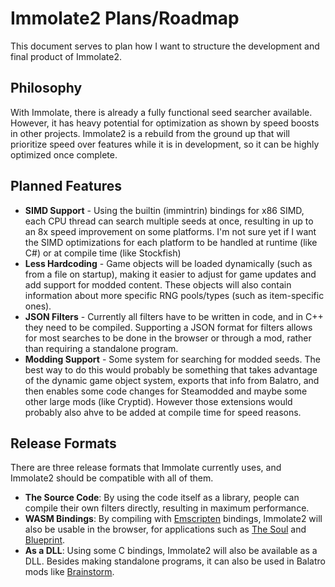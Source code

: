 # Immolate2 Plans/Roadmap
This document serves to plan how I want to structure the development and final product of Immolate2.

## Philosophy
With Immolate, there is already a fully functional seed searcher available. However, it has heavy potential for optimization as shown by speed boosts in other projects. Immolate2 is a rebuild from the ground up that will prioritize speed over features while it is in development, so it can be highly optimized once complete.

## Planned Features
- **SIMD Support** - Using the builtin (immintrin) bindings for x86 SIMD, each CPU thread can search multiple seeds at once, resulting in up to an 8x speed improvement on some platforms. I'm not sure yet if I want the SIMD optimizations for each platform to be handled at runtime (like C#) or at compile time (like Stockfish)
- **Less Hardcoding** - Game objects will be loaded dynamically (such as from a file on startup), making it easier to adjust for game updates and add support for modded content. These objects will also contain information about more specific RNG pools/types (such as item-specific ones).
- **JSON Filters** - Currently all filters have to be written in code, and in C++ they need to be compiled. Supporting a JSON format for filters allows for most searches to be done in the browser or through a mod, rather than requiring a standalone program.
- **Modding Support** - Some system for searching for modded seeds. The best way to do this would probably be something that takes advantage of the dynamic game object system, exports that info from Balatro, and then enables some code changes for Steamodded and maybe some other large mods (like Cryptid). However those extensions would probably also ahve to be added at compile time for speed reasons.

## Release Formats
There are three release formats that Immolate currently uses, and Immolate2 should be compatible with all of them.
- **The Source Code**: By using the code itself as a library, people can compile their own filters directly, resulting in maximum performance.
- **WASM Bindings**: By compiling with [Emscripten](https://emscripten.org/) bindings, Immolate2 will also be usable in the browser, for applications such as [The Soul](https://mathisfun0.github.io/The-Soul/) and [Blueprint](https://miaklwalker.github.io/Blueprint/).
- **As a DLL**: Using some C bindings, Immolate2 will also be available as a DLL. Besides making standalone programs, it can also be used in Balatro mods like [Brainstorm](https://github.com/OceanRamen/Brainstorm).